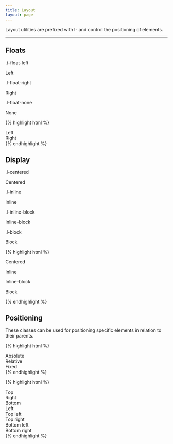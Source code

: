 ```yaml
---
title: Layout
layout: page
---
```



<p class="t-large">Layout utilities are prefixed with l- and control the positioning of elements.</p>

<hr />

## Floats

<div>
	<p class="m-bottom-none t-small t-red t-bold">.t-float-left</p>
	<div class="u-clearfix">
		<p class="border p-small l-left">Left</p>
	</div>
</div>
<div>
	<p class="m-bottom-none t-small t-red t-bold">.l-float-right</p>
	<div class="u-clearfix">
		<p class="border p-small l-right">Right</p>
	</div>
</div>
<div>
	<p class="m-bottom-none t-small t-red t-bold">.l-float-none</p>
	<p class="border p-small l-none">None</p>
</div>

{% highlight html %}
<div class="u-clearfix">
	<div class="l-float-left">Left</div>
	<div class="l-float-right">Right</div>
</div>
{% endhighlight %}

## Display

<div>
	<p class="m-bottom-none t-small t-red t-bold">.l-centered</p>
	<div class="u-clearfix">
		<p class="border p-small l-centered" style="width: 400px;">Centered</p>
	</div>
</div>
<div class="m-bottom">
	<p class="m-bottom-none t-small t-red t-bold l-inline">.l-inline</p>
	<p class="border p-small l-inline">Inline</p>
</div>
<div>
	<p class="m-bottom-none t-small t-red t-bold l-inline">.l-inline-block</p>
	<p class="border p-small l-inline-block">Inline-block</p>
</div>
<div>
	<p class="m-bottom-none t-small t-red t-bold">.l-block</p>
	<p class="border p-small l-block">Block</p>
</div>

{% highlight html %}
<p class="l-centered" style="width: 400px;">Centered</p>
<p class="l-inline">Inline</p>
<p class="l-inline-block">Inline-block</p>
<p class="l-block">Block</p>

{% endhighlight %}

## Positioning

These classes can be used for positioning specific elements in relation to their parents.

{% highlight html %}
<div class="l-pos-absolute">Absolute</div>
<div class="l-pos-relative">Relative</div>
<div class="l-pos-fixed">Fixed</div>
{% endhighlight %}

{% highlight html %}
<div class="l-pos-top">Top</div>
<div class="l-pos-right">Right</div>
<div class="l-pos-bottom">Bottom</div>
<div class="l-pos-left">Left</div>

<div class="l-pos-top-left">Top left</div>
<div class="l-pos-top-right">Top right</div>
<div class="l-pos-bottom-left">Bottom left</div>
<div class="l-pos-bottom-right">Bottom right</div>
{% endhighlight %}


